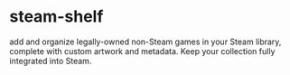# steam-shelf
add and organize legally-owned non-Steam games in your Steam library, complete with custom artwork and metadata. Keep your collection fully integrated into Steam.
